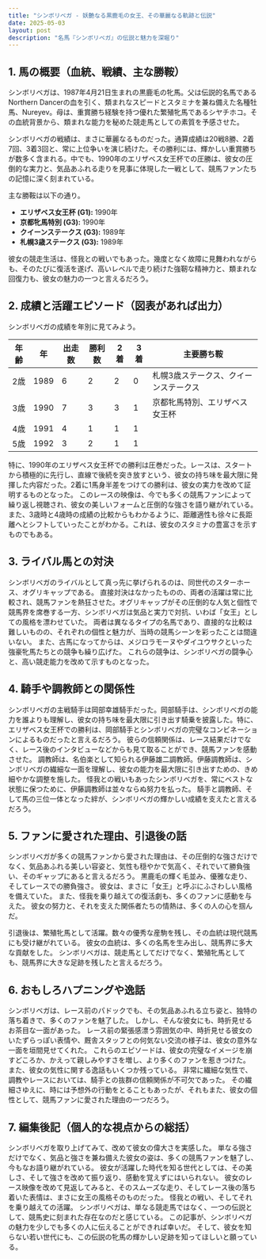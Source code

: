 ```yaml
---
title: "シンボリベガ - 妖艶なる黒鹿毛の女王、その華麗なる軌跡と伝説"
date: 2025-05-03
layout: post
description: "名馬『シンボリベガ』の伝説と魅力を深堀り"
---
```


## 1. 馬の概要（血統、戦績、主な勝鞍）

シンボリベガは、1987年4月21日生まれの黒鹿毛の牝馬。父は伝説的名馬であるNorthern Dancerの血を引く、類まれなスピードとスタミナを兼ね備えた名種牡馬、Nureyev。母は、重賞勝ち経験を持つ優れた繁殖牝馬であるシヤチホコ。その血統背景から、類まれな能力を秘めた競走馬としての素質を予感させた。

シンボリベガの戦績は、まさに華麗なるものだった。通算成績は20戦8勝、2着7回、3着3回と、常に上位争いを演じ続けた。その勝利には、輝かしい重賞勝ちが数多く含まれる。中でも、1990年のエリザベス女王杯での圧勝は、彼女の圧倒的な実力と、気品あふれる走りを見事に体現した一戦として、競馬ファンたちの記憶に深く刻まれている。

主な勝鞍は以下の通り。

* **エリザベス女王杯 (G1):** 1990年
* **京都牝馬特別 (G3):** 1990年
* **クイーンステークス (G3):** 1989年
* **札幌3歳ステークス (G3):** 1989年


彼女の競走生活は、怪我との戦いでもあった。幾度となく故障に見舞われながらも、そのたびに復活を遂げ、高いレベルで走り続けた強靭な精神力と、類まれな回復力も、彼女の魅力の一つと言えるだろう。


## 2. 成績と活躍エピソード（図表があれば出力）

シンボリベガの成績を年別に見てみよう。

| 年齢 | 年 | 出走数 | 勝利数 | 2着 | 3着 | 主要勝ち鞍 |
|---|---|---|---|---|---|---|
| 2歳 | 1989 | 6 | 2 | 2 | 0 | 札幌3歳ステークス、クイーンステークス |
| 3歳 | 1990 | 7 | 3 | 3 | 1 | 京都牝馬特別、エリザベス女王杯 |
| 4歳 | 1991 | 4 | 1 | 1 | 1 |  |
| 5歳 | 1992 | 3 | 2 | 1 | 1 |  |


特に、1990年のエリザベス女王杯での勝利は圧巻だった。レースは、スタートから積極的に先行し、直線で後続を突き放すという、彼女の持ち味を最大限に発揮した内容だった。2着に1馬身半差をつけての勝利は、彼女の実力を改めて証明するものとなった。  このレースの映像は、今でも多くの競馬ファンによって繰り返し視聴され、彼女の美しいフォームと圧倒的な強さを語り継がれている。  また、3歳時と4歳時の成績の比較からもわかるように、距離適性も徐々に長距離へとシフトしていったことがわかる。これは、彼女のスタミナの豊富さを示すものでもある。


## 3. ライバル馬との対決

シンボリベガのライバルとして真っ先に挙げられるのは、同世代のスターホース、オグリキャップである。  直接対決はなかったものの、両者の活躍は常に比較され、競馬ファンを熱狂させた。オグリキャップがその圧倒的な人気と個性で競馬界を席巻する一方、シンボリベガは気品と実力で対抗、いわば「女王」としての風格を漂わせていた。  両者は異なるタイプの名馬であり、直接的な比較は難しいものの、それぞれの個性と魅力が、当時の競馬シーンを彩ったことは間違いない。  また、古馬になってからは、メジロラモーヌやダイユウサクといった強豪牝馬たちとの競争も繰り広げた。  これらの競争は、シンボリベガの闘争心と、高い競走能力を改めて示すものとなった。


## 4. 騎手や調教師との関係性

シンボリベガの主戦騎手は岡部幸雄騎手だった。岡部騎手は、シンボリベガの能力を誰よりも理解し、彼女の持ち味を最大限に引き出す騎乗を披露した。特に、エリザベス女王杯での勝利は、岡部騎手とシンボリベガの完璧なコンビネーションによるものだったと言えるだろう。  彼らの信頼関係は、レース結果だけでなく、レース後のインタビューなどからも見て取ることができ、競馬ファンを感動させた。 調教師は、名伯楽として知られる伊藤雄二調教師。伊藤調教師は、シンボリベガの繊細な一面を理解し、彼女の能力を最大限に引き出すための、きめ細やかな調整を施した。  怪我との戦いもあったシンボリベガを、常にベストな状態に保つために、伊藤調教師は並々ならぬ努力を払った。  騎手と調教師、そして馬の三位一体となった絆が、シンボリベガの輝かしい成績を支えたと言えるだろう。


## 5. ファンに愛された理由、引退後の話

シンボリベガが多くの競馬ファンから愛された理由は、その圧倒的な強さだけでなく、気品あふれる美しい容姿と、気性も穏やかで気高く、それでいて勝負強い、そのギャップにあると言えるだろう。  黒鹿毛の輝く毛並み、優雅な走り、そしてレースでの勝負強さ。  彼女は、まさに「女王」と呼ぶにふさわしい風格を備えていた。  また、怪我を乗り越えての復活劇も、多くのファンに感動を与えた。  彼女の努力と、それを支えた関係者たちの情熱は、多くの人の心を掴んだ。

引退後は、繁殖牝馬として活躍。数々の優秀な産駒を残し、その血統は現代競馬にも受け継がれている。  彼女の血統は、多くの名馬を生み出し、競馬界に多大な貢献をした。  シンボリベガは、競走馬としてだけでなく、繁殖牝馬としても、競馬界に大きな足跡を残したと言えるだろう。


## 6. おもしろハプニングや逸話

シンボリベガは、レース前のパドックでも、その気品あふれる立ち姿と、独特の落ち着きで、多くのファンを魅了した。  しかし、そんな彼女にも、時折見せるお茶目な一面があった。  レース前の緊張感漂う雰囲気の中、時折見せる彼女のいたずらっぽい表情や、厩舎スタッフとの何気ない交流の様子は、彼女の意外な一面を垣間見せてくれた。  これらのエピソードは、彼女の完璧なイメージを崩すどころか、かえって親しみやすさを増し、より多くのファンを惹きつけた。  また、彼女の気性に関する逸話もいくつか残っている。  非常に繊細な気性で、調教やレースにおいては、騎手との抜群の信頼関係が不可欠であった。  その繊細さゆえに、時には予想外の行動をとることもあったが、それもまた、彼女の個性として、競馬ファンに愛された理由の一つだろう。


## 7. 編集後記（個人的な視点からの総括）

シンボリベガを取り上げてみて、改めて彼女の偉大さを実感した。  単なる強さだけでなく、気品と強さを兼ね備えた彼女の姿は、多くの競馬ファンを魅了し、今もなお語り継がれている。  彼女が活躍した時代を知る世代としては、その美しさ、そして強さを改めて振り返り、感動を覚えずにはいられない。  彼女のレース映像を改めて見返してみると、そのスムーズな走り、そしてレース後の落ち着いた表情は、まさに女王の風格そのものだった。  怪我との戦い、そしてそれを乗り越えての活躍。  シンボリベガは、単なる競走馬ではなく、一つの伝説として、競馬史に刻まれた存在なのだと感じている。  この記事が、シンボリベガの魅力を少しでも多くの人に伝えることができれば幸いだ。  そして、彼女を知らない若い世代にも、この伝説の牝馬の輝かしい足跡を知ってほしいと願っている。
